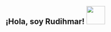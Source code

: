 <h2> ¡Hola, soy Rudihmar! <img src = "https://giphy.com/gifs/meditation-shanti-omshanti-8kX86aecvLl7NUI91I" width = "50"> </h2>
